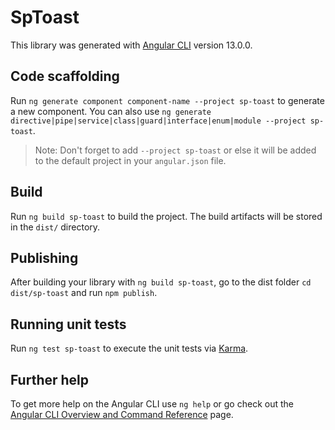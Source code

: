 # SpToast

This library was generated with [Angular CLI](https://github.com/angular/angular-cli) version 13.0.0.

## Code scaffolding

Run `ng generate component component-name --project sp-toast` to generate a new component. You can also use `ng generate directive|pipe|service|class|guard|interface|enum|module --project sp-toast`.
> Note: Don't forget to add `--project sp-toast` or else it will be added to the default project in your `angular.json` file. 

## Build

Run `ng build sp-toast` to build the project. The build artifacts will be stored in the `dist/` directory.

## Publishing

After building your library with `ng build sp-toast`, go to the dist folder `cd dist/sp-toast` and run `npm publish`.

## Running unit tests

Run `ng test sp-toast` to execute the unit tests via [Karma](https://karma-runner.github.io).

## Further help

To get more help on the Angular CLI use `ng help` or go check out the [Angular CLI Overview and Command Reference](https://angular.io/cli) page.

